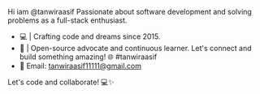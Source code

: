Hi iam @tanwiraasif 
Passionate about software development and solving problems as a full-stack enthusiast.
- 💻 | Crafting code and dreams since 2015.
- 🚀 | Open-source advocate and continuous learner.
Let's connect and build something amazing! 🌐 #tanwiraasif
- 📧 Email: tanwiraasif11111@gmail.com
  
Let's code and collaborate! 💻✨
